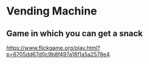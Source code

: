 # Vending Machine

## Game in which you can get a snack

https://www.flickgame.org/play.html?p=6705dd67d0c9b8f497a18f1a5a2578e4.

